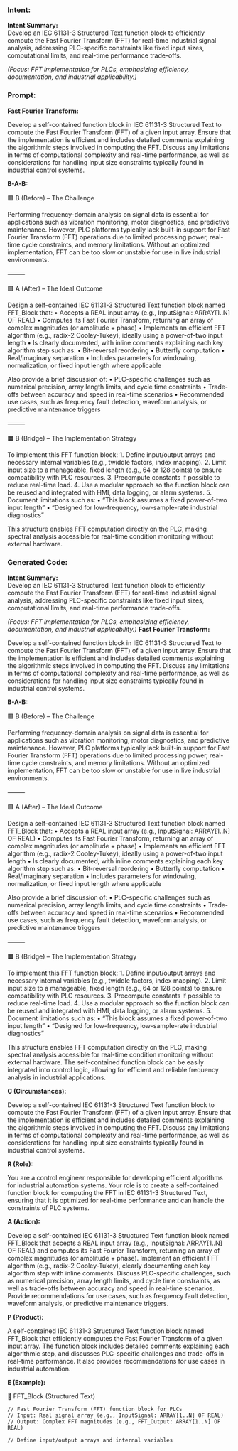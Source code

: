 ### Intent:
**Intent Summary:**  
Develop an IEC 61131-3 Structured Text function block to efficiently compute the Fast Fourier Transform (FFT) for real-time industrial signal analysis, addressing PLC-specific constraints like fixed input sizes, computational limits, and real-time performance trade-offs.  

*(Focus: FFT implementation for PLCs, emphasizing efficiency, documentation, and industrial applicability.)*

### Prompt:
**Fast Fourier Transform:**

Develop a self-contained function block in IEC 61131-3 Structured Text to compute the Fast Fourier Transform (FFT) of a given input array. Ensure that the implementation is efficient and includes detailed comments explaining the algorithmic steps involved in computing the FFT. Discuss any limitations in terms of computational complexity and real-time performance, as well as considerations for handling input size constraints typically found in industrial control systems.

**B-A-B:**

🟥 B (Before) – The Challenge

Performing frequency-domain analysis on signal data is essential for applications such as vibration monitoring, motor diagnostics, and predictive maintenance. However, PLC platforms typically lack built-in support for Fast Fourier Transform (FFT) operations due to limited processing power, real-time cycle constraints, and memory limitations. Without an optimized implementation, FFT can be too slow or unstable for use in live industrial environments.

⸻

🟩 A (After) – The Ideal Outcome

Design a self-contained IEC 61131-3 Structured Text function block named FFT_Block that:
	•	Accepts a REAL input array (e.g., InputSignal: ARRAY[1..N] OF REAL)
	•	Computes its Fast Fourier Transform, returning an array of complex magnitudes (or amplitude + phase)
	•	Implements an efficient FFT algorithm (e.g., radix-2 Cooley-Tukey), ideally using a power-of-two input length
	•	Is clearly documented, with inline comments explaining each key algorithm step such as:
	•	Bit-reversal reordering
	•	Butterfly computation
	•	Real/imaginary separation
	•	Includes parameters for windowing, normalization, or fixed input length where applicable

Also provide a brief discussion of:
	•	PLC-specific challenges such as numerical precision, array length limits, and cycle time constraints
	•	Trade-offs between accuracy and speed in real-time scenarios
	•	Recommended use cases, such as frequency fault detection, waveform analysis, or predictive maintenance triggers

⸻

🟧 B (Bridge) – The Implementation Strategy

To implement this FFT function block:
	1.	Define input/output arrays and necessary internal variables (e.g., twiddle factors, index mapping).
	2.	Limit input size to a manageable, fixed length (e.g., 64 or 128 points) to ensure compatibility with PLC resources.
	3.	Precompute constants if possible to reduce real-time load.
	4.	Use a modular approach so the function block can be reused and integrated with HMI, data logging, or alarm systems.
	5.	Document limitations such as:
	•	“This block assumes a fixed power-of-two input length”
	•	“Designed for low-frequency, low-sample-rate industrial diagnostics”

This structure enables FFT computation directly on the PLC, making spectral analysis accessible for real-time condition monitoring without external hardware.

### Generated Code:
**Intent Summary:**  
Develop an IEC 61131-3 Structured Text function block to efficiently compute the Fast Fourier Transform (FFT) for real-time industrial signal analysis, addressing PLC-specific constraints like fixed input sizes, computational limits, and real-time performance trade-offs.  

*(Focus: FFT implementation for PLCs, emphasizing efficiency, documentation, and industrial applicability.)*
**Fast Fourier Transform:**

Develop a self-contained function block in IEC 61131-3 Structured Text to compute the Fast Fourier Transform (FFT) of a given input array. Ensure that the implementation is efficient and includes detailed comments explaining the algorithmic steps involved in computing the FFT. Discuss any limitations in terms of computational complexity and real-time performance, as well as considerations for handling input size constraints typically found in industrial control systems.

**B-A-B:**

🟥 B (Before) – The Challenge

Performing frequency-domain analysis on signal data is essential for applications such as vibration monitoring, motor diagnostics, and predictive maintenance. However, PLC platforms typically lack built-in support for Fast Fourier Transform (FFT) operations due to limited processing power, real-time cycle constraints, and memory limitations. Without an optimized implementation, FFT can be too slow or unstable for use in live industrial environments.

⸻

🟩 A (After) – The Ideal Outcome

Design a self-contained IEC 61131-3 Structured Text function block named FFT_Block that:
	•	Accepts a REAL input array (e.g., InputSignal: ARRAY[1..N] OF REAL)
	•	Computes its Fast Fourier Transform, returning an array of complex magnitudes (or amplitude + phase)
	•	Implements an efficient FFT algorithm (e.g., radix-2 Cooley-Tukey), ideally using a power-of-two input length
	•	Is clearly documented, with inline comments explaining each key algorithm step such as:
	•	Bit-reversal reordering
	•	Butterfly computation
	•	Real/imaginary separation
	•	Includes parameters for windowing, normalization, or fixed input length where applicable

Also provide a brief discussion of:
	•	PLC-specific challenges such as numerical precision, array length limits, and cycle time constraints
	•	Trade-offs between accuracy and speed in real-time scenarios
	•	Recommended use cases, such as frequency fault detection, waveform analysis, or predictive maintenance triggers

⸻

🟧 B (Bridge) – The Implementation Strategy

To implement this FFT function block:
	1.	Define input/output arrays and necessary internal variables (e.g., twiddle factors, index mapping).
	2.	Limit input size to a manageable, fixed length (e.g., 64 or 128 points) to ensure compatibility with PLC resources.
	3.	Precompute constants if possible to reduce real-time load.
	4.	Use a modular approach so the function block can be reused and integrated with HMI, data logging, or alarm systems.
	5.	Document limitations such as:
	•	“This block assumes a fixed power-of-two input length”
	•	“Designed for low-frequency, low-sample-rate industrial diagnostics”

This structure enables FFT computation directly on the PLC, making spectral analysis accessible for real-time condition monitoring without external hardware. The self-contained function block can be easily integrated into control logic, allowing for efficient and reliable frequency analysis in industrial applications.

**C (Circumstances):**

Develop a self-contained IEC 61131-3 Structured Text function block to compute the Fast Fourier Transform (FFT) of a given input array. Ensure that the implementation is efficient and includes detailed comments explaining the algorithmic steps involved in computing the FFT. Discuss any limitations in terms of computational complexity and real-time performance, as well as considerations for handling input size constraints typically found in industrial control systems.

**R (Role):**

You are a control engineer responsible for developing efficient algorithms for industrial automation systems. Your role is to create a self-contained function block for computing the FFT in IEC 61131-3 Structured Text, ensuring that it is optimized for real-time performance and can handle the constraints of PLC systems.

**A (Action):**

Develop a self-contained IEC 61131-3 Structured Text function block named FFT_Block that accepts a REAL input array (e.g., InputSignal: ARRAY[1..N] OF REAL) and computes its Fast Fourier Transform, returning an array of complex magnitudes (or amplitude + phase). Implement an efficient FFT algorithm (e.g., radix-2 Cooley-Tukey), clearly documenting each key algorithm step with inline comments. Discuss PLC-specific challenges, such as numerical precision, array length limits, and cycle time constraints, as well as trade-offs between accuracy and speed in real-time scenarios. Provide recommendations for use cases, such as frequency fault detection, waveform analysis, or predictive maintenance triggers.

**P (Product):**

A self-contained IEC 61131-3 Structured Text function block named FFT_Block that efficiently computes the Fast Fourier Transform of a given input array. The function block includes detailed comments explaining each algorithmic step, and discusses PLC-specific challenges and trade-offs in real-time performance. It also provides recommendations for use cases in industrial automation.

**E (Example):**

🔹	FFT_Block (Structured Text)

	// Fast Fourier Transform (FFT) function block for PLCs
	// Input: Real signal array (e.g., InputSignal: ARRAY[1..N] OF REAL)
	// Output: Complex FFT magnitudes (e.g., FFT_Output: ARRAY[1..N] OF REAL)

	// Define input/output arrays and internal variables
